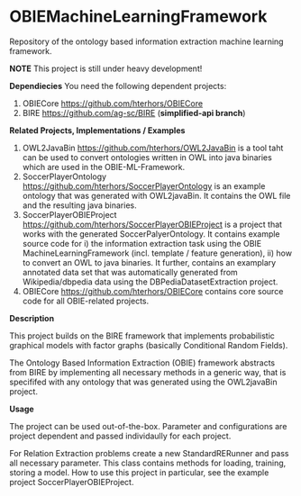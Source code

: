 # OBIEMachineLearningFramework

Repository of the ontology based information extraction machine learning framework.

**NOTE** This project is still under heavy development!

**Dependiecies**
You need the following dependent projects:

1)  OBIECore https://github.com/hterhors/OBIECore
2)  BIRE https://github.com/ag-sc/BIRE  (**simplified-api branch**)

**Related Projects, Implementations / Examples**
1) OWL2JavaBin https://github.com/hterhors/OWL2JavaBin is a tool taht can be used to convert ontologies written in OWL into java binaries which are used in the OBIE-ML-Framework.
2) SoccerPlayerOntology https://github.com/hterhors/SoccerPlayerOntology is an example ontology that was generated with OWL2javaBin. It contains the OWL file and the resulting java binaries. 
3) SoccerPlayerOBIEProject https://github.com/hterhors/SoccerPlayerOBIEProject is a project that works with the generated SoccerPalyerOntology. It contains example source code for
  i) the information extraction task using the OBIE MachineLearningFramework (incl. template / feature generation), 
  ii) how to convert an OWL to java binaries. 
  It further, contains an examplary annotated data set that was automatically generated from Wikipedia/dbpedia data using the DBPediaDatasetExtraction project.
4)  OBIECore https://github.com/hterhors/OBIECore contains core source code for all OBIE-related projects. 

**Description**

This project builds on the BIRE framework that implements probabilistic graphical models with factor graphs (basically Conditional Random Fields). 

The Ontology Based Information Extraction (OBIE) framework abstracts from BIRE by implementing all necessary methods in a generic way, that is specififed with any ontology that was generated using the OWL2javaBin project. 

**Usage**

The project can be used out-of-the-box. Parameter and configurations are project dependent and passed individaully for each project.


For Relation Extraction problems create a new StandardRERunner and pass all necessary parameter.
This class contains methods for loading, training, storing a model. 
How to use this project in particular, see the example project SoccerPlayerOBIEProject.


